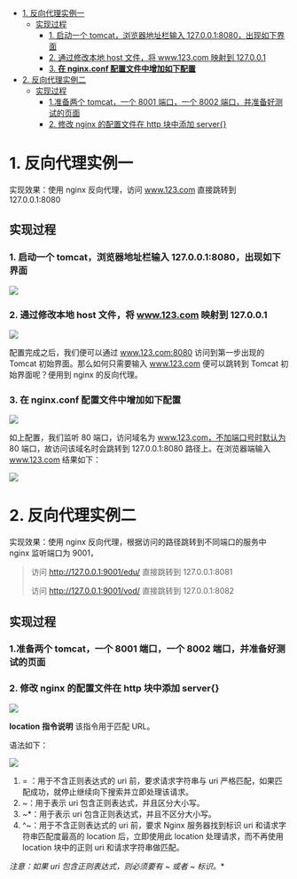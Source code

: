 - [1. 反向代理实例一](#1-反向代理实例一)
  - [实现过程](#实现过程)
    - [1. 启动一个 tomcat，浏览器地址栏输入 127.0.0.1:8080，出现如下界面](#1-启动一个-tomcat浏览器地址栏输入-1270018080出现如下界面)
    - [2. 通过修改本地 host 文件，将 www.123.com 映射到 127.0.0.1](#2-通过修改本地-host-文件将-www123com-映射到-127001)
    - [3. **在 nginx.conf 配置文件中增加如下配置**](#3-在-nginxconf-配置文件中增加如下配置)
- [2. 反向代理实例二](#2-反向代理实例二)
  - [实现过程](#实现过程-1)
    - [1.准备两个 tomcat，一个 8001 端口，一个 8002 端口，并准备好测试的页面](#1准备两个-tomcat一个-8001-端口一个-8002-端口并准备好测试的页面)
    - [2. 修改 nginx 的配置文件在 http 块中添加 server{}](#2-修改-nginx-的配置文件在-http-块中添加-server)

# 1. 反向代理实例一

实现效果：使用 nginx 反向代理，访问 www.123.com 直接跳转到 127.0.0.1:8080

## 实现过程

### 1. 启动一个 tomcat，浏览器地址栏输入 127.0.0.1:8080，出现如下界面

![](https://gitee.com/krislin_zhao/IMGcloud/raw/master/img/20200521173446.png)

### 2. 通过修改本地 host 文件，将 www.123.com 映射到 127.0.0.1

![](https://gitee.com/krislin_zhao/IMGcloud/raw/master/img/20200521173537.png)

配置完成之后，我们便可以通过 www.123.com:8080 访问到第一步出现的 Tomcat 初始界面。那么如何只需要输入 www.123.com 便可以跳转到 Tomcat 初始界面呢？便用到 nginx 的反向代理。

### 3. **在 nginx.conf 配置文件中增加如下配置**

![](https://gitee.com/krislin_zhao/IMGcloud/raw/master/img/20200521173630.png)

如上配置，我们监听 80 端口，访问域名为 www.123.com，不加端口号时默认为 80 端口，故访问该域名时会跳转到 127.0.0.1:8080 路径上。在浏览器端输入 www.123.com 结果如下：

![](https://gitee.com/krislin_zhao/IMGcloud/raw/master/img/20200521173703.png)

# 2. 反向代理实例二

实现效果：使用 nginx 反向代理，根据访问的路径跳转到不同端口的服务中 nginx 监听端口为 9001，

> 访问 http://127.0.0.1:9001/edu/ 直接跳转到 127.0.0.1:8081 
>
> 访问 http://127.0.0.1:9001/vod/ 直接跳转到 127.0.0.1:8082

## 实现过程

### 1.准备两个 tomcat，一个 8001 端口，一个 8002 端口，并准备好测试的页面

### 2. 修改 nginx 的配置文件在 http 块中添加 server{}

![](https://gitee.com/krislin_zhao/IMGcloud/raw/master/img/20200521173939.png)

**location** **指令说明**   该指令用于匹配 URL。

语法如下：

![](https://gitee.com/krislin_zhao/IMGcloud/raw/master/img/20200521174037.png)

1. = ：用于不含正则表达式的 uri 前，要求请求字符串与 uri 严格匹配，如果匹配成功，就停止继续向下搜索并立即处理该请求。
2. ~：用于表示 uri 包含正则表达式，并且区分大小写。
3. ~*：用于表示 uri 包含正则表达式，并且不区分大小写。
4. ^~：用于不含正则表达式的 uri 前，要求 Nginx 服务器找到标识 uri 和请求字符串匹配度最高的 location 后，立即使用此 location 处理请求，而不再使用 location 块中的正则 uri 和请求字符串做匹配。

**注意：如果 uri 包含正则表达式，则必须要有 ~ 或者 ~* 标识。**

 